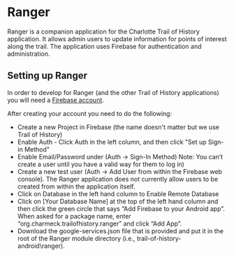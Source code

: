 # Ranger

Ranger is a companion application for the Charlotte Trail of History application. It allows admin users to update information for points of interest along the trail. The application uses Firebase for authentication and administration.

## Setting up Ranger

In order to develop for Ranger (and the other Trail of History applications) you will need a [Firebase account](https://firebase.google.com/).

After creating your account you need to do the following:

* Create a new Project in Firebase (the name doesn't matter but we use Trail of History)
* Enable Auth - Click Auth in the left column, and then click "Set up Sign-in Method"
* Enable Email/Password under (Auth -> Sign-In Method) Note: You can’t create a user until you have a valid way for them to log in)
* Create a new test user (Auth -> Add User from within the Firebase web console). The Ranger application does not currently allow users to be created from within the application itself.
* Click on Database in the left hand column to Enable Remote Database   
* Click on [Your Database Name] at the top of the left hand column and then click the green circle that says “Add Firebase to your Android app”. When asked for a package name, enter “org.charmeck.trailofhistory.ranger” and click “Add App”.
* Download the google-services.json file that is provided and put it in the root of the Ranger module directory (i.e., trail-of-history-android\ranger).
